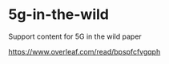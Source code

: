 # 5g-in-the-wild

Support content for 5G in the wild paper 

<https://www.overleaf.com/read/bpspfcfvgqph>
